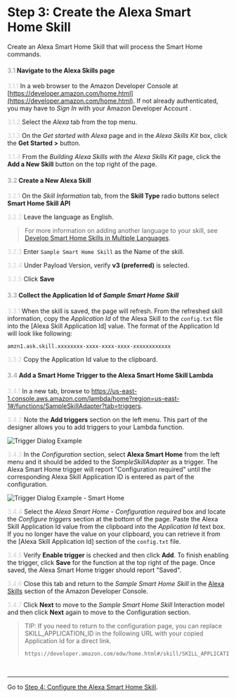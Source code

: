 # Step 3: Create the Alexa Smart Home Skill
Create an Alexa Smart Home Skill that will process the Smart Home commands.

#### <span style="color:#aaa">3.1</span> Navigate to the Alexa Skills page

<span style="color:#ccc">3.1.1</span> In a web browser to the Amazon Developer Console at [https://developer.amazon.com/home.html](https://developer.amazon.com/home.html). If not already authenticated, you may have to _Sign In_ with your Amazon Developer Account .

<span style="color:#ccc">3.1.2</span> Select the _Alexa_ tab from the top menu.

<span style="color:#ccc">3.1.3</span> On the _Get started with Alexa_ page and in the _Alexa Skills Kit_ box, click the **Get Started >** button.

<span style="color:#ccc">3.1.4</span> From the _Building Alexa Skills with the Alexa Skills Kit_ page, click the **Add a New Skill** button on the top right of the page.

#### <span style="color:#aaa">3.2</span> Create a New Alexa Skill

<span style="color:#ccc">3.2.1</span> On the _Skill Information_ tab, from the **Skill Type** radio buttons select **Smart Home Skill API**

<span style="color:#ccc">3.2.2</span> Leave the language as English.

> For more information on adding another language to your skill, see [Develop Smart Home Skills in Multiple Languages](https://developer.amazon.com/docs/smarthome/develop-smart-home-skills-in-multiple-languages.html).

<span style="color:#ccc">3.2.3</span> Enter `Sample Smart Home Skill` as the Name of the skill.

<span style="color:#ccc">3.2.4</span> Under Payload Version, verify **v3 (preferred)** is selected.

<span style="color:#ccc">3.2.5</span> Click **Save**

#### <span style="color:#aaa">3.3</span> Collect the Application Id of _Sample Smart Home Skill_

<span style="color:#ccc">3.3.1</span> When the skill is saved, the page will refresh. From the refreshed skill information, copy the _Application Id_ of the Alexa Skill to the `config.txt` file into the [Alexa Skill Application Id] value. The format of the Application Id will look like following:

```
amzn1.ask.skill.xxxxxxxx-xxxx-xxxx-xxxx-xxxxxxxxxxxx
```

<span style="color:#ccc">3.3.2</span> Copy the Application Id value to the clipboard.

#### <span style="color:#aaa">3.4</span> Add a Smart Home Trigger to the Alexa Smart Home Skill Lambda

<span style="color:#ccc">3.4.1</span> In a new tab, browse to https://us-east-1.console.aws.amazon.com/lambda/home?region=us-east-1#/functions/SampleSkillAdapter?tab=triggers.

<span style="color:#ccc">3.4.2</span> Note the **Add triggers** section on the left menu. This part of the designer allows you to add triggers to your Lambda function.

![Trigger Dialog Example](img/3.4.3-lambda-trigger.png "Trigger Dialog Example")

<span style="color:#ccc">3.4.3</span> In the _Configuration_ section, select **Alexa Smart Home** from the left menu and it should be added to the _SampleSkillAdapter_ as a trigger. The Alexa Smart Home trigger will report "Configuration required" until the corresponding Alexa Skill Application ID is entered as part of the configuration.

![Trigger Dialog Example - Smart Home](img/3.4.4-lambda-trigger-smart-home.png "Smart Home Trigger Dialog Example")

<span style="color:#ccc">3.4.4</span> Select the _Alexa Smart Home - Configuration required_ box and locate the _Configure triggers_ section at the bottom of the page. Paste the Alexa Skill Application Id value from the clipboard into the _Application Id_ text box. If you no longer have the value on your clipboard, you can retrieve it from the [Alexa Skill Application Id] section of the `config.txt` file.

<span style="color:#ccc">3.4.5</span> Verify **Enable trigger** is checked and then click **Add**. To finish enabling the trigger, click **Save** for the function at the top right of the page. Once saved, the Alexa Smart Home trigger should report "Saved".

<span style="color:#ccc">3.4.6</span> Close this tab and return to the _Sample Smart Home Skill_ in the [Alexa Skills](https://developer.amazon.com/alexa/console/ask) section of the Amazon Developer Console.

<span style="color:#ccc">3.4.7</span> Click **Next** to move to the _Sample Smart Home Skill_ Interaction model and then click **Next** again to move to the Configuration section.

> TIP: If you need to return to the configuration page, you can replace SKILL_APPLICATION_ID in the following URL with your copied Application Id for a direct link.
> ```
> https://developer.amazon.com/edw/home.html#/skill/SKILL_APPLICATION_ID/en_US/configuration
> ```

<br>

____
Go to [Step 4: Configure the Alexa Smart Home Skill](004-setup-configure-skill-smarthome.md).
